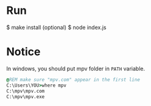 # Run

$ make install (optional)
$ node index.js

# Notice

In windows, you should put mpv folder in `PATH` variable.

```cmd
@REM make sure "mpv.com" appear in the first line
C:\Users\YOU>where mpv
C:\mpv\mpv.com
C:\mpv\mpv.exe
```
